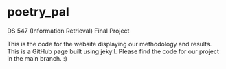 # poetry_pal
DS 547 (Information Retrieval) Final Project

This is the code for the website displaying our methodology and results. This is a GitHub page built using jekyll. Please find the code for our project in the main branch. :)
